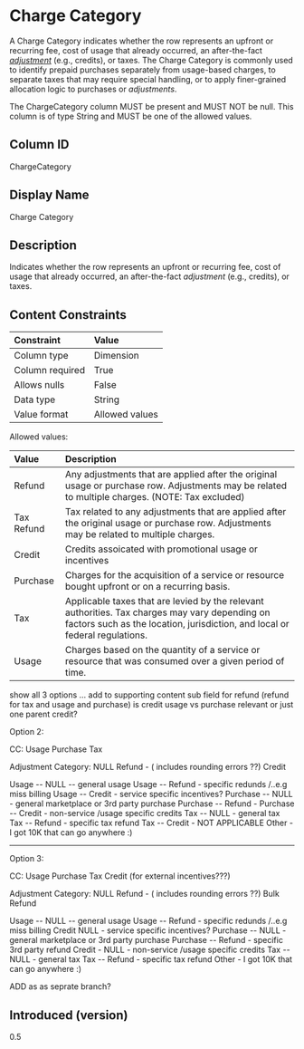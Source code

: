 # Charge Category

A Charge Category indicates whether the row represents an upfront or recurring fee, cost of usage that already occurred,
an after-the-fact [*adjustment*](#glossary:adjustment) (e.g., credits), or taxes. The Charge Category is commonly used to identify prepaid purchases
separately from usage-based charges, to separate taxes that may require special handling, or to apply finer-grained
allocation logic to purchases or *adjustments*.

The ChargeCategory column MUST be present and MUST NOT be null. This column is of type String and MUST be one of the allowed values.

## Column ID

ChargeCategory

## Display Name

Charge Category

## Description

Indicates whether the row represents an upfront or recurring fee, cost of usage that already occurred, an after-the-fact *adjustment* (e.g., credits), or taxes.

## Content Constraints

| Constraint      | Value          |
| :-------------- | :------------- |
| Column type     | Dimension      |
| Column required | True           |
| Allows nulls    | False          |
| Data type       | String         |
| Value format    | Allowed values |

Allowed values:

| Value      | Description                          |
| :--------- | :------------------------------------|
| Refund     | Any adjustments that are applied after the original usage or purchase row. Adjustments may be related to multiple charges. (NOTE: Tax excluded)   |
| Tax Refund | Tax related to any adjustments that are applied after the original usage or purchase row. Adjustments may be related to multiple charges.  |
| Credit     | Credits assoicated with promotional usage or incentives   |
| Purchase   | Charges for the acquisition of a service or resource bought upfront or on a recurring basis.              |
| Tax        | Applicable taxes that are levied by the relevant authorities. Tax charges may vary depending on factors such as the location, jurisdiction, and local or federal regulations. |
| Usage      | Charges based on the quantity of a service or resource that was consumed over a given period of time.     |

show all 3 options ... add to supporting content sub field for refund (refund for tax and usage and purchase)
is credit usage vs purchase relevant or just one parent credit?

Option 2:

CC:
Usage
Purchase
Tax

Adjustment Category:
NULL
Refund - ( includes rounding errors ??)
Credit 

Usage -- NULL -- general usage
Usage -- Refund - specific redunds /..e.g miss billing
Usage -- Credit - service specific incentives?
Purchase -- NULL - general marketplace or 3rd party purchase
Purchase -- Refund - 
Purchase -- Credit - non-service /usage specific credits
Tax -- NULL - general tax
Tax -- Refund - specific tax refund
Tax -- Credit - NOT APPLICABLE
Other - I got 10K that can go anywhere :)

--------------
Option 3:

CC:
Usage
Purchase
Tax
Credit (for external incentives???)

Adjustment Category:
NULL
Refund - ( includes rounding errors ??)
Bulk Refund

Usage -- NULL -- general usage
Usage -- Refund - specific redunds /..e.g miss billing
Credit  NULL - service specific incentives?
Purchase -- NULL - general marketplace or 3rd party purchase
Purchase -- Refund - specific 3rd party refund
Credit - NULL - non-service /usage specific credits
Tax -- NULL - general tax
Tax -- Refund - specific tax refund
Other - I got 10K that can go anywhere :)

ADD as as seprate branch?

## Introduced (version)

0.5
